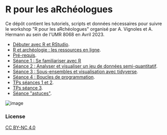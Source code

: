 #  R pour les aRchéologues
<base target="_blank">

Ce dépôt contient les tutoriels, scripts et données nécessaires pour suivre le workshop "R pour les aRchéologues" organisé par A. Vignoles et A. Hermann au sein de l'UMR 8068 en Avril 2023.  

- [Débuter avec R et RStudio](debuter_avec_R.html).  
- [R et archéologie : les ressources en ligne](ressources-en-ligne.html).  
- [Pré-requis](seance-0_pre-requis.html).  
- [Séance 1 : Se familiariser avec R](seance-1.html)   
- [Séance 2 : Analyser et visualiser un jeu de données semi-quantitatif](seance-2.html).  
- [Séance 3 : Sous-ensembles et visualisation avec tidyverse](seance-3.html).  
- [Séance 4 : Boucles de programmation](seance-4.html).  
- [TPs séances 1 et 2](TP-1-2.html).  
- [TPs séance 3](TP-3.html).  
- [Séance "astuces"](seance-astuces.html).  

![image](poster.png)

### License
[CC BY-NC 4.0](https://creativecommons.org/licenses/by-nc/4.0/)
